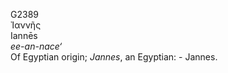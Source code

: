 <body>
  <p>G2389<br>  Ἰαννῆς  <br> Iannēs  <br><i>ee-an-nace‘ </i><br>Of Egyptian origin; <i>Jannes</i>, an Egyptian: - Jannes.<br></p>
 </body>